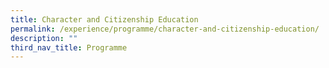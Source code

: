 ```yaml
---
title: Character and Citizenship Education
permalink: /experience/programme/character-and-citizenship-education/
description: ""
third_nav_title: Programme
---
```

